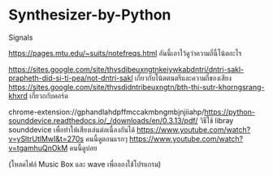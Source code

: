 # Synthesizer-by-Python
Signals

https://pages.mtu.edu/~suits/notefreqs.html อันนี้เอาไว้ดูว่าความถี่นี้โน้ตอะไร

https://sites.google.com/site/thvsdibeuxngtnkeiywkabdntri/dntri-sakl-prapheth-did-si-ti-pea/not-dntri-sakl เกี่ยวกับโน้ตตนตรีและความถี่ของเสียง
https://sites.google.com/site/thvsdidntribeuxngtn/bth-thi-sutr-khorngsrang-khxrd เกี่ยวกกับคอร์ด

chrome-extension://gphandlahdpffmccakmbngmbjnjiiahp/https://python-sounddevice.readthedocs.io/_/downloads/en/0.3.13/pdf/ วิธีใช้ libray sounddevice เพื่อทำให้เสียงเล่นต่อเนื่องกันได้
https://www.youtube.com/watch?v=ySltrUtlMwI&t=270s คนนี้ดูตอนแรกๆ
https://www.youtube.com/watch?v=tgamhuQnOkM คนนี้ดูบ่อย

(โหลดไฟล์ Music Box และ wave เพื่อลองใช้โปรแกรม)
